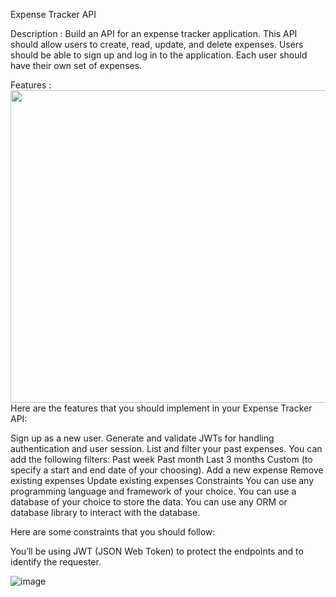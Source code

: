 Expense Tracker API

Description :
Build an API for an expense tracker application. This API should allow users to create, read, update, and delete expenses. Users should be able to sign up and log in to the application. Each user should have their own set of expenses.

Features :
<img height="500" src="https://assets.roadmap.sh/guest/expense-tracker-api-m72p5.png" width="700"/>
Here are the features that you should implement in your Expense Tracker API:

Sign up as a new user.
Generate and validate JWTs for handling authentication and user session.
List and filter your past expenses. You can add the following filters:
Past week
Past month
Last 3 months
Custom (to specify a start and end date of your choosing).
Add a new expense
Remove existing expenses
Update existing expenses
Constraints
You can use any programming language and framework of your choice. You can use a database of your choice to store the data. You can use any ORM or database library to interact with the database.

Here are some constraints that you should follow:

You’ll be using JWT (JSON Web Token) to protect the endpoints and to identify the requester.

![image]()